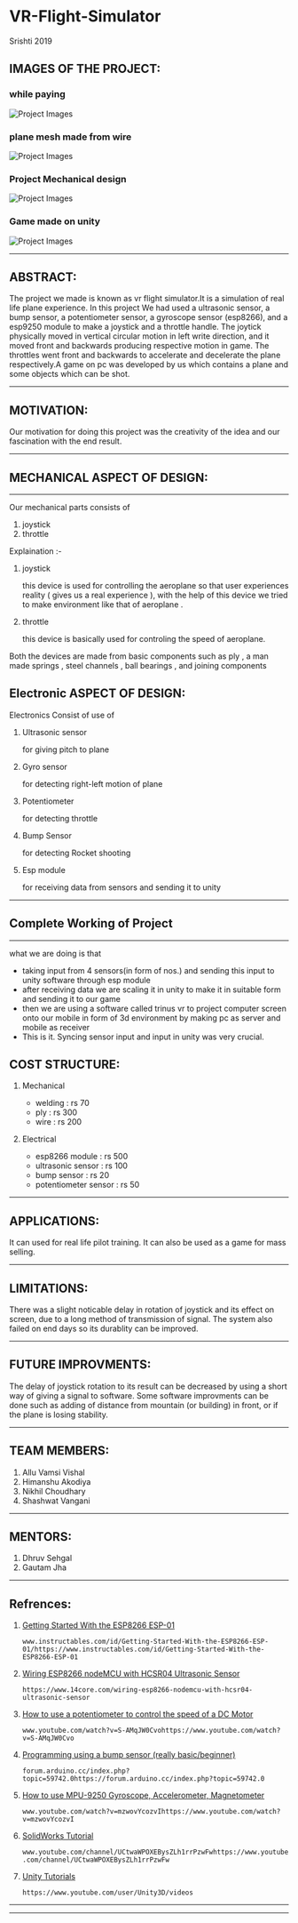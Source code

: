 # VR-Flight-Simulator
Srishti 2019
## IMAGES OF THE PROJECT:

### while paying
 ![Project Images](https://github.com/Nikhil-Choudhary/VR-Flight-Simulator/blob/master/Photos%20And%20Videos/photos/while%20playing.jpg)

### plane mesh made from wire
 ![Project Images](https://github.com/Nikhil-Choudhary/VR-Flight-Simulator/blob/master/Photos%20And%20Videos/photos/plane.jpeg)

### Project Mechanical design
 ![Project Images](https://github.com/Nikhil-Choudhary/VR-Flight-Simulator/blob/master/Photos%20And%20Videos/photos/Project%20Mechanical%20design.jpeg)

### Game made on unity
![Project Images](https://github.com/Nikhil-Choudhary/VR-Flight-Simulator/blob/master/Photos%20And%20Videos/photos/Game.jpeg)
***
## ABSTRACT:

The project we made is known as vr flight simulator.It is a simulation of real life plane experience.
In this project We had used a ultrasonic sensor, a bump sensor, a potentiometer sensor, a gyroscope
sensor (esp8266), and a esp9250 module to make a joystick and a throttle handle. The joytick physically
moved in vertical circular motion in left write direction, and it moved front and backwards producing 
respective motion in game. The throttles went front and backwards to accelerate and decelerate the plane
respectively.A game on pc was developed by us which contains a plane and some objects which can be shot.
***
## MOTIVATION:

Our motivation for doing this project was the creativity of the idea and our fascination with the end result.
***
## MECHANICAL ASPECT OF DESIGN:
***
Our mechanical parts consists of

1. joystick
2. throttle

Explaination :-
	
1. joystick
	
	this device is used for controlling the aeroplane so that user experiences reality ( gives us a real experience ), with the help of this device we tried to make environment like that of aeroplane .
	
2. throttle 
	
	this device is basically used for controling the speed of aeroplane.
	
Both the devices are made from basic components such as ply , a man made springs , steel channels , ball bearings , and joining components

## Electronic ASPECT OF DESIGN:

Electronics Consist of use of

1. Ultrasonic sensor

	for giving pitch to plane
	
2. Gyro sensor

	for detecting right-left motion of plane

3. Potentiometer

	for detecting throttle
	
4. Bump Sensor

	for detecting Rocket shooting

5. Esp module

	for receiving data from sensors and sending it to unity
	
***
	
## Complete Working of Project
***

what we are doing is that
* taking input from 4 sensors(in form of nos.) and sending this input to unity software through esp module
* after receiving data we are scaling it in unity to make it in suitable form and sending it to our game
* then we are using a software called trinus vr to project computer screen onto our mobile in form of 3d environment by making pc as server and mobile as receiver
* This is it. Syncing sensor input and input in unity was very crucial.
	
## COST STRUCTURE:

1. Mechanical 
	* welding : rs 70
	* ply     : rs 300
	* wire    : rs 200
 
2. Electrical
	* esp8266 module       : rs 500
	* ultrasonic sensor    : rs 100
	* bump sensor          : rs 20
	* potentiometer sensor : rs 50
***
## APPLICATIONS:

It can used for real life pilot training. It can also be used as a game for mass selling. 
***
## LIMITATIONS:

There was a slight noticable delay in rotation of joystick and its effect on screen, due to a long method of transmission of signal.
The system also failed on end days so its durablity can be improved.
***
## FUTURE IMPROVMENTS:

The delay of joystick rotation to its result can be decreased by using a short way of giving a signal to software.
Some software improvments can be done such as adding of distance from mountain (or building) in front, or if the plane is losing stability.
***
## TEAM MEMBERS:

1. Allu Vamsi Vishal
2. Himanshu Akodiya 
3. Nikhil Choudhary
4. Shashwat Vangani
***
## MENTORS:

1. Dhruv Sehgal
2. Gautam Jha
***
## Refrences:

1. [Getting Started With the ESP8266 ESP-01](www.instructables.com/id/Getting-Started-With-the-ESP8266-ESP-01/https://www.instructables.com/id/Getting-Started-With-the-ESP8266-ESP-01/)

	`www.instructables.com/id/Getting-Started-With-the-ESP8266-ESP-01/https://www.instructables.com/id/Getting-Started-With-the-ESP8266-ESP-01`

2. [Wiring ESP8266 nodeMCU with HCSR04 Ultrasonic Sensor](https://www.14core.com/wiring-esp8266-nodemcu-with-hcsr04-ultrasonic-sensor/)

	`https://www.14core.com/wiring-esp8266-nodemcu-with-hcsr04-ultrasonic-sensor`

3. [How to use a potentiometer to control the speed of a DC Motor](www.youtube.com/watch?v=S-AMqJW0Cvohttps://www.youtube.com/watch?v=S-AMqJW0Cvo)

	`www.youtube.com/watch?v=S-AMqJW0Cvohttps://www.youtube.com/watch?v=S-AMqJW0Cvo`

4. [Programming using a bump sensor (really basic/beginner)](forum.arduino.cc/index.php?topic=59742.0https://forum.arduino.cc/index.php?topic=59742.0)

	`forum.arduino.cc/index.php?topic=59742.0https://forum.arduino.cc/index.php?topic=59742.0`

5. [How to use MPU-9250 Gyroscope, Accelerometer, Magnetometer](www.youtube.com/watch?v=mzwovYcozvIhttps://www.youtube.com/watch)

	`www.youtube.com/watch?v=mzwovYcozvIhttps://www.youtube.com/watch?v=mzwovYcozvI`

6. [SolidWorks Tutorial](www.youtube.com/channel/UCtwaWPOXEBysZLh1rrPzwFwhttps://www.youtube.com/channel/UCtwaWPOXEBysZLh1rrPzwFw)

	`www.youtube.com/channel/UCtwaWPOXEBysZLh1rrPzwFwhttps://www.youtube.com/channel/UCtwaWPOXEBysZLh1rrPzwFw`

7. [Unity Tutorials](https://www.youtube.com/user/Unity3D/videos)

	`https://www.youtube.com/user/Unity3D/videos`
***
***
